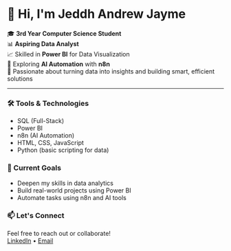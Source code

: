 # 👋 Hi, I'm Jeddh Andrew Jayme

🎓 **3rd Year Computer Science Student**  
📊 **Aspiring Data Analyst**  
📈 Skilled in **Power BI** for Data Visualization  
🤖 Exploring **AI Automation** with **n8n**  
🚀 Passionate about turning data into insights and building smart, efficient solutions

---

### 🛠️ Tools & Technologies
- SQL (Full-Stack)
- Power BI
- n8n (AI Automation)
- HTML, CSS, JavaScript
- Python (basic scripting for data)

### 📌 Current Goals
- Deepen my skills in data analytics  
- Build real-world projects using Power BI  
- Automate tasks using n8n and AI tools

### 📫 Let's Connect
Feel free to reach out or collaborate!  
[LinkedIn](https://www.linkedin.com/in/jeddh-andrew-jayme-202202252/) • [Email](mailto:jaymejeddh@gmail.com)

